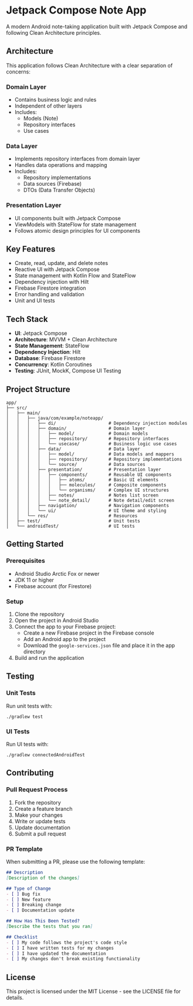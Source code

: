 # Jetpack Compose Note App

A modern Android note-taking application built with Jetpack Compose and following Clean Architecture principles.

## Architecture

This application follows Clean Architecture with a clear separation of concerns:

### Domain Layer
- Contains business logic and rules
- Independent of other layers
- Includes:
  - Models (Note)
  - Repository interfaces
  - Use cases

### Data Layer
- Implements repository interfaces from domain layer
- Handles data operations and mapping
- Includes:
  - Repository implementations
  - Data sources (Firebase)
  - DTOs (Data Transfer Objects)

### Presentation Layer
- UI components built with Jetpack Compose
- ViewModels with StateFlow for state management
- Follows atomic design principles for UI components

## Key Features

- Create, read, update, and delete notes
- Reactive UI with Jetpack Compose
- State management with Kotlin Flow and StateFlow
- Dependency injection with Hilt
- Firebase Firestore integration
- Error handling and validation
- Unit and UI tests

## Tech Stack

- **UI**: Jetpack Compose
- **Architecture**: MVVM + Clean Architecture
- **State Management**: StateFlow
- **Dependency Injection**: Hilt
- **Database**: Firebase Firestore
- **Concurrency**: Kotlin Coroutines
- **Testing**: JUnit, MockK, Compose UI Testing

## Project Structure

```
app/
├── src/
│   ├── main/
│   │   ├── java/com/example/noteapp/
│   │   │   ├── di/                    # Dependency injection modules
│   │   │   ├── domain/                # Domain layer
│   │   │   │   ├── model/             # Domain models
│   │   │   │   ├── repository/        # Repository interfaces
│   │   │   │   └── usecase/           # Business logic use cases
│   │   │   ├── data/                  # Data layer
│   │   │   │   ├── model/             # Data models and mappers
│   │   │   │   ├── repository/        # Repository implementations
│   │   │   │   └── source/            # Data sources
│   │   │   ├── presentation/          # Presentation layer
│   │   │   │   ├── components/        # Reusable UI components
│   │   │   │   │   ├── atoms/         # Basic UI elements
│   │   │   │   │   ├── molecules/     # Composite components
│   │   │   │   │   └── organisms/     # Complex UI structures
│   │   │   │   ├── notes/             # Notes list screen
│   │   │   │   └── note_detail/       # Note detail/edit screen
│   │   │   ├── navigation/            # Navigation components
│   │   │   └── ui/                    # UI theme and styling
│   │   └── res/                       # Resources
│   ├── test/                          # Unit tests
│   └── androidTest/                   # UI tests
```

## Getting Started

### Prerequisites
- Android Studio Arctic Fox or newer
- JDK 11 or higher
- Firebase account (for Firestore)

### Setup
1. Clone the repository
2. Open the project in Android Studio
3. Connect the app to your Firebase project:
   - Create a new Firebase project in the Firebase console
   - Add an Android app to the project
   - Download the `google-services.json` file and place it in the app directory
4. Build and run the application

## Testing

### Unit Tests
Run unit tests with:
```
./gradlew test
```

### UI Tests
Run UI tests with:
```
./gradlew connectedAndroidTest
```

## Contributing

### Pull Request Process
1. Fork the repository
2. Create a feature branch
3. Make your changes
4. Write or update tests
5. Update documentation
6. Submit a pull request

### PR Template
When submitting a PR, please use the following template:

```markdown
## Description
[Description of the changes]

## Type of Change
- [ ] Bug fix
- [ ] New feature
- [ ] Breaking change
- [ ] Documentation update

## How Has This Been Tested?
[Describe the tests that you ran]

## Checklist
- [ ] My code follows the project's code style
- [ ] I have written tests for my changes
- [ ] I have updated the documentation
- [ ] My changes don't break existing functionality
```

## License
This project is licensed under the MIT License - see the LICENSE file for details.
